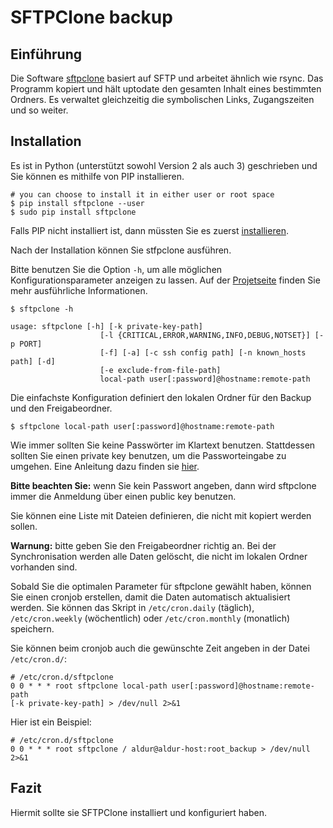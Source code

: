 # SFTPClone backup
## Einführung
Die Software [sftpclone](https://github.com/unbit/sftpclone) basiert auf SFTP und arbeitet ähnlich wie rsync. Das Programm kopiert und hält uptodate den gesamten Inhalt eines bestimmten Ordners. Es verwaltet gleichzeitig die symbolischen Links, Zugangszeiten und so weiter.


## Installation
Es ist in Python (unterstützt sowohl Version 2 als auch 3) geschrieben und Sie können es mithilfe von PIP installieren.

```
# you can choose to install it in either user or root space
$ pip install sftpclone --user
$ sudo pip install sftpclone
```
Falls PIP nicht installiert ist, dann müssten Sie es zuerst [installieren](https://pip.readthedocs.io/en/stable/installing/).

Nach der Installation können Sie stfpclone ausführen.

Bitte benutzen Sie die Option `-h`, um alle möglichen Konfigurationsparameter anzeigen zu lassen. Auf der [Projetseite](https://github.com/unbit/sftpclone) finden Sie mehr ausführliche Informationen.

```
$ sftpclone -h

usage: sftpclone [-h] [-k private-key-path]
                    [-l {CRITICAL,ERROR,WARNING,INFO,DEBUG,NOTSET}] [-p PORT]
                    [-f] [-a] [-c ssh config path] [-n known_hosts path] [-d]
                    [-e exclude-from-file-path]
                    local-path user[:password]@hostname:remote-path
```

Die einfachste Konfiguration definiert den lokalen Ordner für den Backup und den Freigabeordner.

`$ sftpclone local-path user[:password]@hostname:remote-path`

Wie immer sollten Sie keine Passwörter im Klartext benutzen. Stattdessen sollten Sie einen private key benutzen, um die Passworteingabe zu umgehen. Eine Anleitung dazu finden sie [hier](https://wiki.hetzner.de/index.php/Backup_Space_SSH_Keys/).

__Bitte beachten Sie:__ wenn Sie kein Passwort angeben, dann wird sftpclone immer die Anmeldung über einen public key benutzen.

Sie können eine Liste mit Dateien definieren, die nicht mit kopiert werden sollen.

__Warnung:__ bitte geben Sie den Freigabeordner richtig an. Bei der Synchronisation werden alle Daten gelöscht, die nicht im lokalen Ordner vorhanden sind.

Sobald Sie die optimalen Parameter für sftpclone gewählt haben, können Sie einen cronjob erstellen, damit die Daten automatisch aktualisiert werden. Sie können das Skript in `/etc/cron.daily` (täglich), `/etc/cron.weekly` (wöchentlich) oder `/etc/cron.monthly` (monatlich) speichern.

Sie können beim cronjob auch die gewünschte Zeit angeben in der Datei `/etc/cron.d/`:

```
# /etc/cron.d/sftpclone
0 0 * * * root sftpclone local-path user[:password]@hostname:remote-path 
[-k private-key-path] > /dev/null 2>&1
```
Hier ist ein Beispiel:

```
# /etc/cron.d/sftpclone
0 0 * * * root sftpclone / aldur@aldur-host:root_backup > /dev/null 2>&1
```

## Fazit
Hiermit sollte sie SFTPClone installiert und konfiguriert haben.